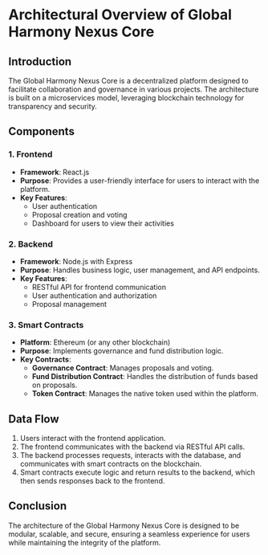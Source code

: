 # Architectural Overview of Global Harmony Nexus Core

## Introduction

The Global Harmony Nexus Core is a decentralized platform designed to facilitate collaboration and governance in various projects. The architecture is built on a microservices model, leveraging blockchain technology for transparency and security.

## Components

### 1. Frontend

- **Framework**: React.js
- **Purpose**: Provides a user-friendly interface for users to interact with the platform.
- **Key Features**:
  - User authentication
  - Proposal creation and voting
  - Dashboard for users to view their activities

### 2. Backend

- **Framework**: Node.js with Express
- **Purpose**: Handles business logic, user management, and API endpoints.
- **Key Features**:
  - RESTful API for frontend communication
  - User authentication and authorization
  - Proposal management

### 3. Smart Contracts

- **Platform**: Ethereum (or any other blockchain)
- **Purpose**: Implements governance and fund distribution logic.
- **Key Contracts**:
  - **Governance Contract**: Manages proposals and voting.
  - **Fund Distribution Contract**: Handles the distribution of funds based on proposals.
  - **Token Contract**: Manages the native token used within the platform.

## Data Flow

1. Users interact with the frontend application.
2. The frontend communicates with the backend via RESTful API calls.
3. The backend processes requests, interacts with the database, and communicates with smart contracts on the blockchain.
4. Smart contracts execute logic and return results to the backend, which then sends responses back to the frontend.

## Conclusion

The architecture of the Global Harmony Nexus Core is designed to be modular, scalable, and secure, ensuring a seamless experience for users while maintaining the integrity of the platform.
